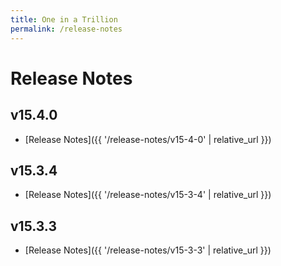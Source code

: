 ```yaml
---
title: One in a Trillion
permalink: /release-notes
---
```


# Release Notes
## v15.4.0
- [Release Notes]({{ '/release-notes/v15-4-0' | relative_url }})

## v15.3.4
- [Release Notes]({{ '/release-notes/v15-3-4' | relative_url }})

## v15.3.3
- [Release Notes]({{ '/release-notes/v15-3-3' | relative_url }})
